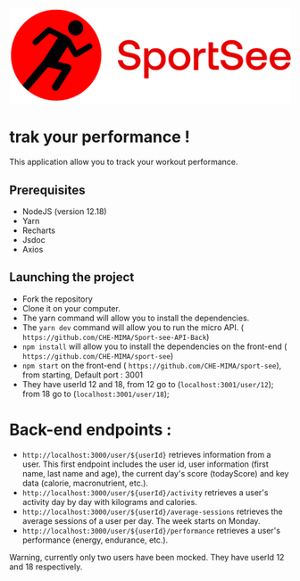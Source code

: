 ![Getting Started](./src/assets/logoSport.png)
   
# trak your performance !

This application allow you to track your workout performance.

## Prerequisites

- NodeJS (version 12.18)
- Yarn
- Recharts
- Jsdoc
- Axios



## Launching the project

- Fork the repository
- Clone it on your computer.
- The yarn command will allow you to install the dependencies.
- The `yarn dev` command will allow you to run the micro API.
( `https://github.com/CHE-MIMA/Sport-see-API-Back`)
- `npm install` will allow you to install the dependencies on the front-end ( `https://github.com/CHE-MIMA/sport-see`)
- `npm start` on the front-end ( `https://github.com/CHE-MIMA/sport-see`), from starting,  Default port : 3001
- They have userId 12 and 18, 
from 12 go to (`localhost:3001/user/12`);
from 18 go to (`localhost:3001/user/18`);

# Back-end endpoints :

- `http://localhost:3000/user/${userId}` retrieves information from a user. This first endpoint includes the user id, user information (first name, last name and age), the current day's score (todayScore) and key data (calorie, macronutrient, etc.).
- `http://localhost:3000/user/${userId}/activity` retrieves a user's activity day by day with kilograms and calories.
- `http://localhost:3000/user/${userId}/average-sessions` retrieves the average sessions of a user per day. The week starts on Monday.
- `http://localhost:3000/user/${userId}/performance` retrieves a user's performance (energy, endurance, etc.).

Warning, currently only two users have been mocked. They have userId 12 and 18 respectively.

